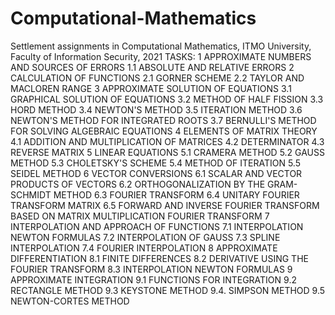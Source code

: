 # Computational-Mathematics
Settlement assignments in Computational Mathematics, ITMO University, Faculty of Information Security, 2021
TASKS:
1 APPROXIMATE NUMBERS AND SOURCES OF ERRORS 
1.1 ABSOLUTE AND RELATIVE ERRORS 
2 CALCULATION OF FUNCTIONS 
2.1 GORNER SCHEME
2.2 TAYLOR AND MACLOREN RANGE 
3 APPROXIMATE SOLUTION OF EQUATIONS 
3.1 GRAPHICAL SOLUTION OF EQUATIONS 
3.2 METHOD OF HALF FISSION 
3.3 HORD METHOD 
3.4 NEWTON'S METHOD
3.5 ITERATION METHOD 
3.6 NEWTON'S METHOD FOR INTEGRATED ROOTS 
3.7 BERNULLI'S METHOD FOR SOLVING ALGEBRAIC EQUATIONS 
4 ELEMENTS OF MATRIX THEORY
4.1 ADDITION AND MULTIPLICATION OF MATRICES 
4.2 DETERMINATOR 
4.3 REVERSE MATRIX 
5 LINEAR EQUATIONS 
5.1 CRAMERA METHOD
5.2 GAUSS METHOD 
5.3 CHOLETSKY'S SCHEME
5.4 METHOD OF ITERATION 
5.5 SEIDEL METHOD 
6 VECTOR CONVERSIONS 
6.1 SCALAR AND VECTOR PRODUCTS OF VECTORS 
6.2 ORTHOGONALIZATION BY THE GRAM-SCHMIDT METHOD 
6.3 FOURIER TRANSFORM 
6.4 UNITARY FOURIER TRANSFORM MATRIX 
6.5 FORWARD AND INVERSE FOURIER TRANSFORM BASED ON MATRIX MULTIPLICATION FOURIER TRANSFORM 
7 INTERPOLATION AND APPROACH OF FUNCTIONS 
7.1 INTERPOLATION NEWTON FORMULAS 
7.2 INTERPOLATION OF GAUSS 
7.3 SPLINE INTERPOLATION 
7.4 FOURIER INTERPOLATION 
8 APPROXIMATE DIFFERENTIATION 
8.1 FINITE DIFFERENCES
8.2 DERIVATIVE USING THE FOURIER TRANSFORM 
8.3 INTERPOLATION NEWTON FORMULAS 
9 APPROXIMATE INTEGRATION 
9.1 FUNCTIONS FOR INTEGRATION 
9.2 RECTANGLE METHOD
9.3 KEYSTONE METHOD 
9.4. SIMPSON METHOD 
9.5 NEWTON-CORTES METHOD 
